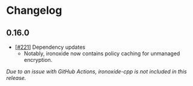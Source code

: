 # Changelog

## 0.16.0

- [[#221](https://github.com/IronCoreLabs/ironoxide-swig-bindings/pull/221)] Dependency updates
    - Notably, ironoxide now contains policy caching for unmanaged encryption.

_Due to an issue with GitHub Actions, ironoxide-cpp is not included in this release._
